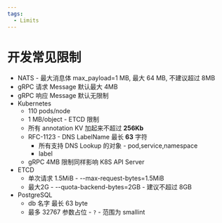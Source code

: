 ```yaml
---
tags:
  - Limits
---
```


# 开发常见限制

- NATS - 最大消息体 max_payload=1 MB, 最大 64 MB, 不建议超过 8MB
- gRPC 请求 Message 默认最大 4MB
- gRPC 响应 Message 默认无限制
- Kubernetes
  - 110 pods/node
  - 1 MB/object - ETCD 限制
  - 所有 annotation KV 加起来不超过 **256Kb**
  - RFC-1123 - DNS LabelName 最长 **63** 字符
    - 所有支持 DNS Lookup 的对象 - pod,service,namespace
    - label
  - gRPC 4MB 限制同样影响 K8S API Server
- ETCD
  - 单次请求 1.5MiB - --max-request-bytes=1.5MiB
  - 最大2G - --quota-backend-bytes=2GB - 建议不超过 8GB
- PostgreSQL
  - db 名字 最长 63 byte
  - 最多 32767 参数占位 - `?` - 范围为 smallint

